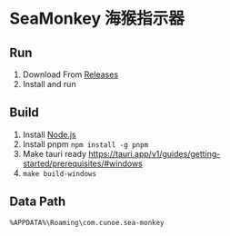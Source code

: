 # SeaMonkey 海猴指示器

## Run
1. Download From [Releases](https://github.com/cunoe/SeaMonkey/releases) 
2. Install and run

## Build
1. Install [Node.js](https://nodejs.org/en/)
2. Install pnpm `npm install -g pnpm`
3. Make tauri ready https://tauri.app/v1/guides/getting-started/prerequisites/#windows
4. `make build-windows`

## Data Path
```
%APPDATA%\Roaming\com.cunoe.sea-monkey
```
